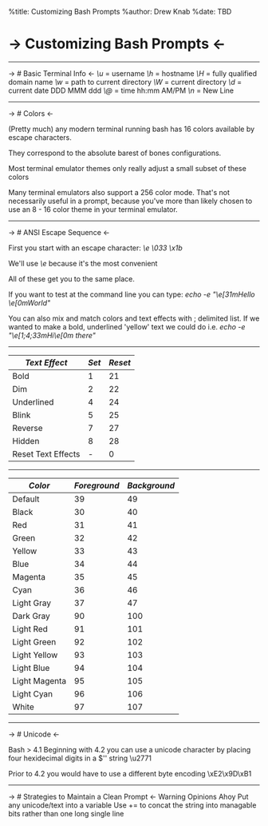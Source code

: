 %title: Customizing Bash Prompts
%author: Drew Knab
%date: TBD

-> Customizing Bash Prompts <-
==============================
------------------------------

-> # Basic Terminal Info <-
*\\u* = username
*\\h* = hostname
*\\H* = fully qualified domain name
*\\w* = path to current directory
*\\W* = current directory
*\\d* = current date DDD MMM ddd
*\\@* = time hh:mm AM/PM
*\\n* = New Line

-------------------------------------------------

-> # Colors <-

(Pretty much) any modern terminal running bash has 16
colors available by escape characters.
  
They correspond to the absolute barest of
bones configurations.

Most terminal emulator themes only really adjust a small
subset of these colors

Many terminal emulators also support a 256 color mode.
That's not necessarily useful in a prompt, because
you've more than likely chosen to use an 8 - 16 color
theme in your terminal emulator.

-------------------------------------------------

-> # ANSI Escape Sequence <-

First you start with an escape character:
*\\e*
*\\033*
*\\x1b*

We'll use *\e* because it's the most convenient

All of these get you to the same place.

If you want to test at the command line you can type:
*echo -e "\\e[31mHello \\e[0mWorld"*

You can also mix and match colors and text effects
with ; delimited list.
If we wanted to make a bold, underlined 'yellow'
text we could do i.e. *echo -e "\\e[1;4;33mHi\\e[0m there"*

-------------------------------------------------

| _Text Effect_        | _Set_ | _Reset_ |
| ------------------ | --- | ----- |
| Bold               | 1   | 21    |
| Dim                | 2   | 22    |
| Underlined         | 4   | 24    |
| Blink              | 5   | 25    |
| Reverse            | 7   | 27    |
| Hidden             | 8   | 28    |
| Reset Text Effects | -   | 0     |

-------------------------------------------------


| _Color_          | _Foreground_ | _Background_ |
| -------------- | ---------- | ---------- |
| Default        | 39         | 49         |
| Black          | 30         | 40         |
| Red            | 31         | 41         |
| Green          | 32         | 42         |
| Yellow         | 33         | 43         |
| Blue           | 34         | 44         |
| Magenta        | 35         | 45         |
| Cyan           | 36         | 46         |
| Light Gray     | 37         | 47         |
| Dark Gray      | 90         | 100        |
| Light Red      | 91         | 101        |
| Light Green    | 92         | 102        |
| Light Yellow   | 93         | 103        |
| Light Blue     | 94         | 104        |
| Light Magenta  | 95         | 105        |
| Light Cyan     | 96         | 106        |
| White          | 97         | 107        |

-------------------------------------------------


-> # Unicode <-

Bash > 4.1
Beginning with 4.2 you can use a unicode
character by placing four hexidecimal digits
in a $'' string
\u2771

Prior to 4.2 you would have to use a different byte encoding
\xE2\x9D\xB1

-------------------------------------------------

-> # Strategies to Maintain a Clean Prompt <-
Warning Opinions Ahoy
Put any unicode/text into a variable
Use += to concat the string into managable bits
rather than one long single line

